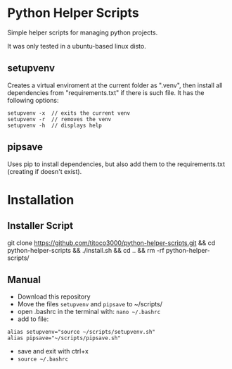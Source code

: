 # Python Helper Scripts

Simple helper scripts for managing python projects.

It was only tested in a ubuntu-based linux disto.

## setupvenv

Creates a virtual enviroment at the current folder as ".venv", then install all dependencies from "requirements.txt" if there is such file. It has the following options:
```
setupvenv -x  // exits the current venv
setupvenv -r  // removes the venv
setupvenv -h  // displays help
```

## pipsave

Uses pip to install dependencies, but also add them to the requirements.txt (creating if doesn't exist).


# Installation

## Installer Script

  git clone https://github.com/titoco3000/python-helper-scripts.git && cd python-helper-scripts && ./install.sh && cd .. && rm -rf python-helper-scripts/

## Manual

- Download this repository
- Move the files <code>setupvenv</code> and <code>pipsave</code> to ~/scripts/
- open .bashrc in the terminal with: <code>nano ~/.bashrc</code>
- add to file:
```
alias setupvenv="source ~/scripts/setupvenv.sh"
alias pipsave="~/scripts/pipsave.sh"
```
- save and exit with ctrl+x
- <code>source ~/.bashrc</code>


